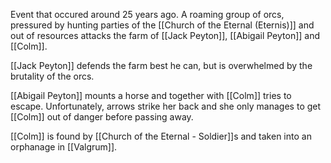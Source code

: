 Event that occured around 25 years ago.
A roaming group of orcs, pressured by hunting parties of the [[Church of the Eternal (Eternis)]] and out of resources attacks the farm of [[Jack Peyton]], [[Abigail Peyton]] and [[Colm]]. 

[[Jack Peyton]] defends the farm best he can, but is overwhelmed by the brutality of the orcs.

[[Abigail Peyton]] mounts a horse and together with [[Colm]] tries to escape. Unfortunately, arrows strike her back and she only manages to get [[Colm]] out of danger before passing away.

[[Colm]] is found by [[Church of the Eternal - Soldier]]s and taken into an orphanage in [[Valgrum]].